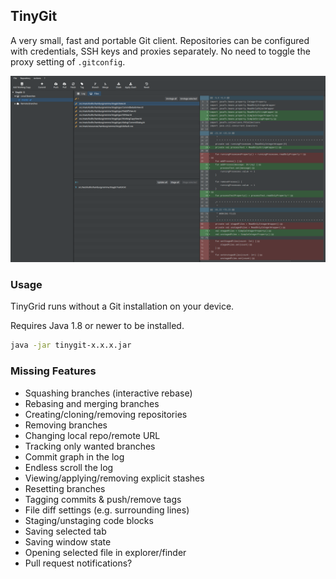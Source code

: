 ## TinyGit
A very small, fast and portable Git client.
Repositories can be configured with credentials, SSH keys and proxies separately.
No need to toggle the proxy setting of `.gitconfig`.

![TinyGit](image/image1.png)

### Usage

TinyGrid runs without a Git installation on your device.

Requires Java 1.8 or newer to be installed.

```bash
java -jar tinygit-x.x.x.jar
```

### Missing Features

 - Squashing branches (interactive rebase)
 - Rebasing and merging branches
 - Creating/cloning/removing repositories
 - Removing branches
 - Changing local repo/remote URL
 - Tracking only wanted branches
 - Commit graph in the log
 - Endless scroll the log
 - Viewing/applying/removing explicit stashes
 - Resetting branches
 - Tagging commits & push/remove tags
 - File diff settings (e.g. surrounding lines)
 - Staging/unstaging code blocks
 - Saving selected tab
 - Saving window state
 - Opening selected file in explorer/finder
 - Pull request notifications?
